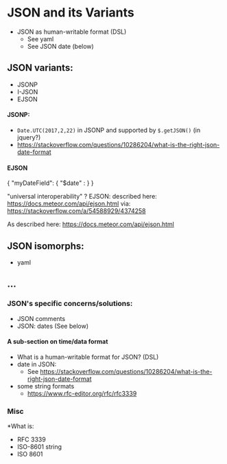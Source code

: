 # JSON and its Variants

* JSON as human-writable format (DSL)
   * See yaml
   * See JSON date (below)

## JSON variants:
* JSONP
* I-JSON
* EJSON

#### JSONP:
  * `Date.UTC(2017,2,22)` in JSONP and supported by `$.getJSON()` (in jquery?) 
  * https://stackoverflow.com/questions/10286204/what-is-the-right-json-date-format

#### EJSON
{ "myDateField": { "$date" : <ms-since-epoch> } }

"universal interoperability" ?
EJSON: described here: https://docs.meteor.com/api/ejson.html
via: https://stackoverflow.com/a/54588929/4374258



As described here: https://docs.meteor.com/api/ejson.html


## JSON isomorphs:
* yaml



## ...
### JSON's specific concerns/solutions:
* JSON comments
* JSON: dates  (See below)

#### A sub-section on time/data format
* What is a human-writable format for JSON? (DSL)
* date in JSON:
   * See https://stackoverflow.com/questions/10286204/what-is-the-right-json-date-format
* some string formats
   * https://www.rfc-editor.org/rfc/rfc3339

### Misc

*What is:
   * RFC 3339
   * ISO-8601 string
   * ISO 8601
